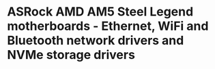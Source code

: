 # ASRock AMD AM5 Steel Legend motherboards - Ethernet, WiFi and Bluetooth network drivers and NVMe storage drivers

